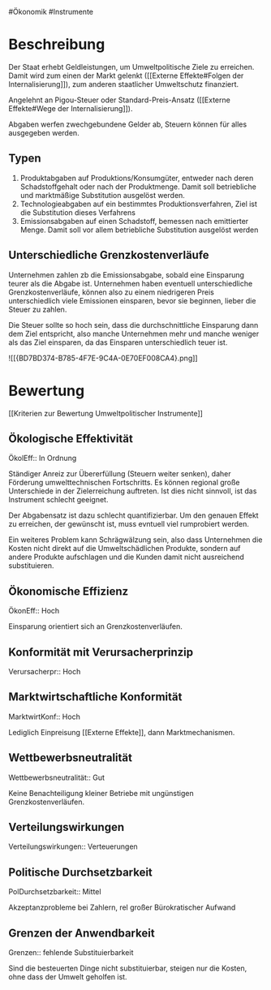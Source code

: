 #Ökonomik #Instrumente 

# Beschreibung

Der Staat erhebt Geldleistungen, um Umweltpolitische Ziele zu erreichen. Damit wird zum einen der Markt gelenkt ([[Externe Effekte#Folgen der Internalisierung]]), zum anderen staatlicher Umweltschutz finanziert.

Angelehnt an Pigou-Steuer oder Standard-Preis-Ansatz ([[Externe Effekte#Wege der Internalisierung]]).

Abgaben werfen zwechgebundene Gelder ab, Steuern können für alles ausgegeben werden.

## Typen

1. Produktabgaben auf Produktions/Konsumgüter, entweder nach deren Schadstoffgehalt oder nach der Produktmenge. Damit soll betriebliche und marktmäßige Substitution ausgelöst werden.
2. Technologieabgaben auf ein bestimmtes Produktionsverfahren, Ziel ist die Substitution dieses Verfahrens
3. Emissionsabgaben auf einen Schadstoff, bemessen nach emittierter Menge. Damit soll vor allem betriebliche Substitution ausgelöst werden

## Unterschiedliche Grenzkostenverläufe

Unternehmen zahlen zb die Emissionsabgabe, sobald eine Einsparung teurer als die Abgabe ist.
Unternehmen haben eventuell unterschiedliche Grenzkostenverläufe, können also zu einem niedrigeren Preis unterschiedlich viele Emissionen einsparen, bevor sie beginnen, lieber die Steuer zu zahlen.

Die Steuer sollte so hoch sein, dass die durchschnittliche Einsparung dann dem Ziel entspricht, also manche Unternehmen mehr und manche weniger als das Ziel einsparen, da das Einsparen unterschiedlich teuer ist.  

![[{BD7BD374-B785-4F7E-9C4A-0E70EF008CA4}.png]]

# Bewertung

[[Kriterien zur Bewertung Umweltpolitischer Instrumente]]

## Ökologische Effektivität

ÖkolEff:: In Ordnung

Ständiger Anreiz zur Übererfüllung (Steuern weiter senken), daher Förderung umwelttechnischen Fortschritts. Es können regional große Unterschiede in der Zielerreichung auftreten. Ist dies nicht sinnvoll, ist das Instrument schlecht geeignet. 

Der Abgabensatz ist dazu schlecht quantifizierbar. Um den genauen Effekt zu erreichen, der gewünscht ist, muss evntuell viel rumprobiert werden.

Ein weiteres Problem kann Schrägwälzung sein, also dass Unternehmen die Kosten nicht direkt auf die Umweltschädlichen Produkte, sondern auf andere Produkte aufschlagen und die Kunden damit nicht ausreichend substituieren.

## Ökonomische Effizienz

ÖkonEff:: Hoch

Einsparung orientiert sich an Grenzkostenverläufen.

## Konformität mit Verursacherprinzip

Verursacherpr:: Hoch

## Marktwirtschaftliche Konformität

MarktwirtKonf:: Hoch

Lediglich Einpreisung [[Externe Effekte]], dann Marktmechanismen.

## Wettbewerbsneutralität

Wettbewerbsneutralität:: Gut

Keine Benachteiligung kleiner Betriebe mit ungünstigen Grenzkostenverläufen.

## Verteilungswirkungen

Verteilungswirkungen:: Verteuerungen

## Politische Durchsetzbarkeit

PolDurchsetzbarkeit:: Mittel

Akzeptanzprobleme bei Zahlern, rel großer Bürokratischer Aufwand

## Grenzen der Anwendbarkeit

Grenzen:: fehlende Substituierbarkeit

Sind die besteuerten Dinge nicht substituierbar, steigen nur die Kosten, ohne dass der Umwelt geholfen ist.